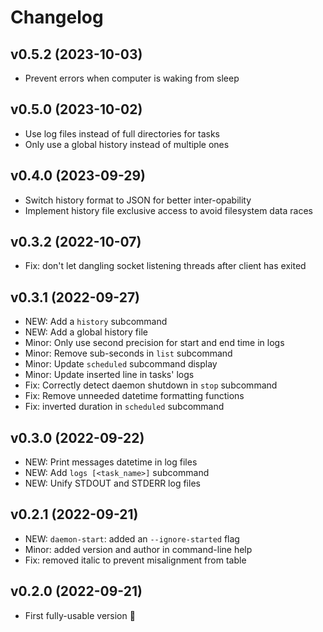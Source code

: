 # Changelog

## v0.5.2 (2023-10-03)

* Prevent errors when computer is waking from sleep

## v0.5.0 (2023-10-02)

* Use log files instead of full directories for tasks
* Only use a global history instead of multiple ones

## v0.4.0 (2023-09-29)

* Switch history format to JSON for better inter-opability
* Implement history file exclusive access to avoid filesystem data races

## v0.3.2 (2022-10-07)

* Fix: don't let dangling socket listening threads after client has exited

## v0.3.1 (2022-09-27)

* NEW: Add a `history` subcommand
* NEW: Add a global history file
* Minor: Only use second precision for start and end time in logs
* Minor: Remove sub-seconds in `list` subcommand
* Minor: Update `scheduled` subcommand display
* Minor: Update inserted line in tasks' logs
* Fix: Correctly detect daemon shutdown in `stop` subcommand
* Fix: Remove unneeded datetime formatting functions
* Fix: inverted duration in `scheduled` subcommand

## v0.3.0 (2022-09-22)

* NEW: Print messages datetime in log files
* NEW: Add `logs [<task_name>]` subcommand
* NEW: Unify STDOUT and STDERR log files

## v0.2.1 (2022-09-21)

* NEW: `daemon-start`: added an `--ignore-started` flag
* Minor: added version and author in command-line help
* Fix: removed italic to prevent misalignment from table

## v0.2.0 (2022-09-21)

* First fully-usable version :tada: